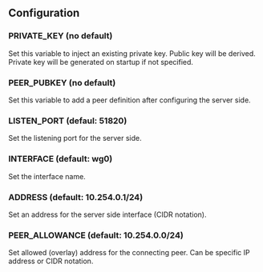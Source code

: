 ## Configuration

### PRIVATE_KEY (no default)
Set this variable to inject an existing private key. Public key will be derived. Private key will be generated on startup if not specified.

### PEER_PUBKEY (no default)
Set this variable to add a peer definition after configuring the server side.

### LISTEN_PORT (defaul: 51820)
Set the listening port for the server side.

### INTERFACE (default: wg0)
Set the interface name.

### ADDRESS (default: 10.254.0.1/24)
Set an address for the server side interface (CIDR notation).

### PEER_ALLOWANCE (default: 10.254.0.0/24)
Set allowed (overlay) address for the connecting peer. Can be specific IP address or CIDR notation.

